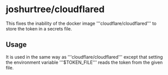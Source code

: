 # joshurtree/cloudflared

This fixes the inability of the docker image '''cloudflare/cloudflared''' to store the token in a secrets file.

## Usage
It is used in the same way as '''cloudflare/cloudflared''' except that setting the environment variable '''$TOKEN_FILE''' reads the token from the given file. 